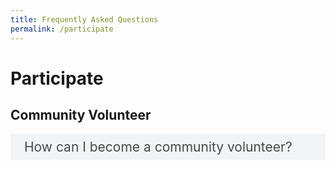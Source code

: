 ```yaml
---
title: Frequently Asked Questions
permalink: /participate
---  
```

<style>

input {
	display: none;
}
label {
	display: block;
	padding: 8px 22px;
	margin: 0 0 5px 0;
	cursor: pointor;
	background: #F0F4F6;
	border-radius: 3px;
	color: #484848;
	transition: ease .5s;
	font-size: 1.5em;
}

label:hover {
	background: #4a96b0;
	color: #FFF;
}

.accordion-content {
	/* background: #E2E5F6; */
	padding: 10px 0px 30px 30px;
	/* border: 1px solid #484848; */
	margin: 0 0 1px 0;
	border-radius: 3px;
}

input + label + .accordion-content {
	display: none;
}

input:checked + label + .accordion-content {
	display: none;
}

input:checked + label + .accordion-content {
	display: block;
}

</style>
<!-- End of accordion -->

<div class="container">

<h1><b>Participate</b></h1>

<h2 id="community-volunteer">Community Volunteer</h2>
<div>
	<input type="checkbox" id="title1"  /><label for="title1">How can I become a community volunteer?</label>
	<div class="accordion-content">
		<p>Protecting the environment is everyone’s responsibility. You can make a difference by being an environment volunteer with the National Environment Agency (NEA) and PUB, Singapore’s National Water Agency.

NEA is recruiting Community Volunteers (CVs) to educate the public on environmental offences. The primary role of a CV is to educate environmental offenders to stop the offending acts and encourage greater ownership of the environment. Training will be provided by NEA. If an offender does not heed the repeated advice of a CV, the CV is empowered to take down the particulars of the non-compliant offender for NEA’s consideration to follow through with enforcement action.
			
NEA also has other volunteering opportunities such as SG Clean Ambassadors who support the SG Clean Campaign by working with our 3P (People, Public and Private) partners to promote good personal habits and social norms to raise standards of cleanliness and public hygiene, and safeguard public health. If you share our vision and passion to make SG Clean a way of life, we welcome you to sign up as an SG Clean Ambassador.
			
			PUB also has a volunteer programme where you can do your part for water at the Singapore World Water Day events and public outreach activities.</p>
	</div>
</div>
